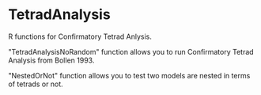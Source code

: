 # TetradAnalysis
R functions for Confirmatory Tetrad Anlysis.

"TetradAnalysisNoRandom" function allows you to run Confirmatory Tetrad Analysis from Bollen 1993.

"NestedOrNot" function allows you to test two models are nested in terms of tetrads or not.
